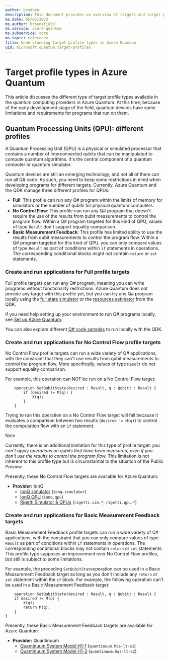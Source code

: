 ```yaml
---
author: bradben
description: This document provides an overview of targets and target profile types in Azure Quantum.
ms.date: 05/03/2022
ms.author: brbenefield
ms.service: azure-quantum
ms.subservice: core
ms.topic: reference
title: Understanding target profile types in Azure Quantum
uid: microsoft.quantum.target-profiles
---
```


# Target profile types in Azure Quantum

This article discusses the different type of target profile types available in the quantum computing providers in Azure Quantum. At this time, because of the early development stage of the field, quantum devices have some limitations and requirements for programs that run on them. 

## Quantum Processing Units (QPU): different profiles
A Quantum Processing Unit (QPU) is a physical or simulated processor that contains a number of interconnected qubits that can be manipulated to compute
quantum algorithms. It's the central component of a quantum computer or quantum simulator.

Quantum devices are still an emerging technology, and not all of them can run all Q# code. As such, you need to keep some restrictions in mind when developing programs for different targets. Currently, Azure Quantum and the QDK manage three different profiles for QPUs:

- **Full**: This profile can run any Q# program within the limits of memory for simulators or the number of qubits for physical quantum computers.
- **No Control Flow**: This profile can run any Q# program that doesn't require the use of the results from qubit measurements to control the program flow. Within a Q# program targeted for this kind of QPU, values of type `Result` don't support equality comparison.
- **Basic Measurement Feedback**: This profile has limited ability to use the results from qubit measurements to control the program flow. Within a Q# program targeted for this kind of QPU, you can only compare values of type `Result` as part of conditions within `if` statements in operations. The corresponding conditional blocks might not contain `return` or `set` statements.

### Create and run applications for Full profile targets

Full profile targets can run any Q# program, meaning you can
write programs without functionality restrictions. Azure Quantum does not provide
any target with this profile yet, but you can try any Q# program locally using the
[full state simulator](xref:microsoft.quantum.machines.overview.full-state-simulator) or the [resources estimator](xref:microsoft.quantum.machines.overview.resources-estimator) from the QDK. 

If you need help setting up your environment to run Q# programs locally, see [Set up Azure Quantum](xref:microsoft.quantum.install-qdk.overview).

You can also explore different [Q# code samples](/samples/browse/?languages=qsharp) to run locally with the QDK.

### Create and run applications for No Control Flow profile targets

No Control Flow profile targets can run a wide variety of Q# applications, with
the constraint that they can't use results from qubit measurements to control
the program flow. More specifically, values of type `Result` do not support
equality comparison.

For example, this operation can NOT be run on a No Control Flow target:

```qsharp
    operation SetQubitState(desired : Result, q : Qubit) : Result {
        if (desired != M(q)) {
            X(q);
        }
    }
```

Trying to run this operation on a No Control Flow target will fail because it evaluates a comparison between two results (`desired != M(q)`)
to control the computation flow with an `if` statement.

> [!NOTE]
> Currently, there is an additional limitation for this type of profile target: *you can't apply operations on qubits that have been measured, even
> if you don't use the results to control the program flow.* This limitation is
> not inherent to this profile type but is circumstantial to the situation of the Public
> Preview.

Presently, these No Control Flow targets are available for Azure Quantum:

- **Provider:** IonQ
  - [IonQ simulator](xref:microsoft.quantum.providers.ionq#quantum-simulator) (`ionq.simulator`)
  - [IonQ QPU](xref:microsoft.quantum.providers.ionq##quantum-computer) (`ionq.qpu`)
  - [Rigetti Simulator & QPUs](xref:microsoft.quantum.providers.rigetti) (`rigetti.sim.*`, `rigetti.qpu.*`)

### Create and run applications for Basic Measurement Feedback targets

Basic Measurement Feedback profile targets can run a wide variety of Q#
applications, with the constraint that you can only compare values of type `Result` as part of conditions within `if` statements in operations. The
corresponding conditional blocks may not contain `return` or `set` statements. This profile type supposes an improvement over No Control Flow profiles, but still is subject to
some limitations.


For example, the preceding `SetQubitState`operation can be used in a Basic Measurement Feedback target as long as you don't include any `return` or `set` statement within the `if` block. For example, the following operation can't be used in a Basic Measurement Feedback target:

```qsharp
    operation SetQubitState(desired : Result, q : Qubit) : Result {
    if desired != M(q) {
        X(q);
        return M(q);
    }
}
```

Presently, these Basic Measurement Feedback targets are available for Azure Quantum:

- **Provider:** Quantinuum
  - [Quantinuum System Model H1-1](xref:microsoft.quantum.providers.quantinuum#system-model-h1-powered-by-honeywell) (`quantinuum.hqs-lt-s1`)
  - [Quantinuum System Model H1-2](xref:microsoft.quantum.providers.quantinuum#system-model-h1-powered-by-honeywell) (`quantinuum.hqs-lt-s2`)
